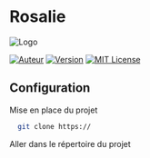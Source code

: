 
# Rosalie




![Logo](https://media.discordapp.net/attachments/866781664536821770/1117044811942334514/00009-960285052.png)

[![Auteur](https://img.shields.io/badge/Auteur-Kameyo-yellow)](https://github.com/WhosKameyo) [![Version](https://img.shields.io/badge/Version-1.0.0-blue)](#) [![MIT License](https://img.shields.io/badge/License-MIT-green.svg)](#)
## Configuration

Mise en place du projet

```bash
  git clone https://
```

Aller dans le répertoire du projet

